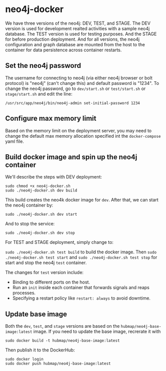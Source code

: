 # neo4j-docker

We have three versions of the neo4j: DEV, TEST, and STAGE. The DEV version is used for development realted activities with a sample neo4j database. The TEST version is used for testing purposes. And the STAGE for before production deployment. And for all versions, the neo4j configuration and graph database are mounted from the host to the container for data persistence across container restarts.

## Set the neo4j password

The username for connecting to neo4j (via either neo4j browser or bolt protocol) is "neo4j" (can't change this) and default password is "1234". To change the neo4j password, go to `dev/start.sh` or `test/start.sh` or `stage/start.sh` and edit the line:

````
/usr/src/app/neo4j/bin/neo4j-admin set-initial-password 1234
````

## Configure max memory limit

Based on the memory limit on the deployment server, you may need to change the default max memory allocation specified int the `docker-compose` yaml file.

## Build docker image and spin up the neo4j container

We'll describe the steps with DEV deployment:

````
sudo chmod +x neo4j-docker.sh
sudo ./neo4j-docker.sh dev build
````

This build creates the neo4k docker image for `dev`. After that, we can start the neo4j container by:

````
sudo ./neo4j-docker.sh dev start
````

And to stop the service:

````
sudo ./neo4j-docker.sh dev stop
````

For TEST and STAGE deployment, simply change to:

`sudo ./neo4j-docker.sh test build` to build the docker image. Then `sudo ./neo4j-docker.sh test start` and `sudo ./neo4j-docker.sh test stop` for start and stop the neo4j `test` container.

The changes for `test` version include:

* Binding to different ports on the host.
* Run an `init` inside each container that forwards signals and reaps processes.
* Specifying a restart policy like `restart: always` to avoid downtime.

## Update base image

Both the `dev`, `test`, and `stage` versions are based on the `hubmap/neo4j-base-image:latest` image. If you need to update the base image, recrerate it with 

````
sudo docker build -t hubmap/neo4j-base-image:latest
````

Then publish it to the DockerHub:

````
sudo docker login
sudo docker push hubmap/neo4j-base-image:latest
````
